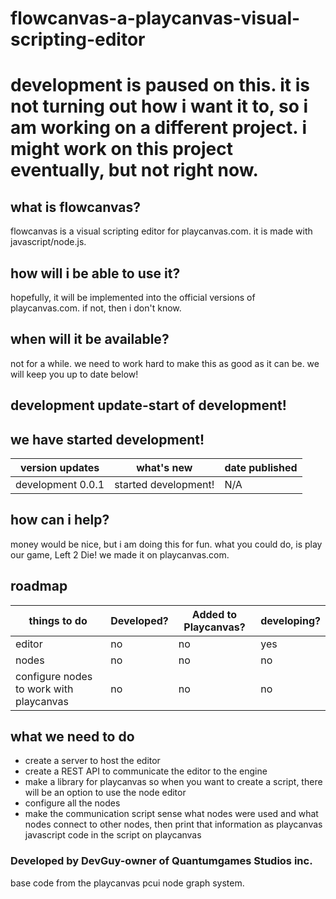 # flowcanvas-a-playcanvas-visual-scripting-editor
# development is paused on this. it is not turning out how i want it to, so i am working on a different project. i might work on this project eventually, but not right now. #
## what is flowcanvas? ##
flowcanvas is a visual scripting editor for playcanvas.com. it is made with javascript/node.js.
## how will i be able to use it? ##
hopefully, it will be implemented into the official versions of playcanvas.com. if not, then i don't know.
## when will it be available? ##
not for a while. we need to work hard to make this as good as it can be. we will keep you up to date below! 
## development update-start of development! ##
we have started development! 
--
| version updates | what's new | date published |
| --- | --- | --- |
| development 0.0.1 | started development! | N/A
## how can i help? ##
money would be nice, but i am doing this for fun. what you could do, is play our game, Left 2 Die! we made it on playcanvas.com.
## roadmap ##
| things to do | Developed? | Added to Playcanvas? | developing? |
| --- | --- | ---| --- |
| editor | no | no | yes |
| nodes | no | no | no |
| configure nodes to work with playcanvas | no| no| no|
## what we need to do ##
- create a server to host the editor
- create a REST API to communicate the editor to the engine
- make a library for playcanvas so when you want to create a script, there will be an option to use the node editor
- configure all the nodes
- make the communication script sense what nodes were used and what nodes connect to other nodes, then print that information as playcanvas javascript code in the script on playcanvas
  
### Developed by DevGuy-owner of Quantumgames Studios inc.
base code from the playcanvas pcui node graph system.
